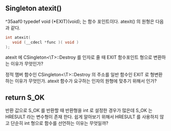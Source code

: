 ## Singleton atexit()

^35aaf0
typedef void (\*EXIT)(void); 는 함수 포인트이다.
atexit() 의 원형은 다음과 같다.
```c++
int atexit(
   void (__cdecl *func )( void )
);
```
atexit 에 CSingleton<\T>::Destroy 를 인자로 줄 때 EXIT 함수포인트 형으로 변환하는 이유가 무엇인가?

정적 맴버 함수인 CSingleton<\T>::Destroy 의 주소를 일반 함수인 EXIT 로 형변환 하는 이유가 무엇인가. atexit 함수가 요구하는 인자의 원형에 맞추기 위해서 인가?

## return S_OK

반환 값으로 S_OK 를 반환할 때 반환형을 int 로 설정한 경우가 많은데 S_OK 는 HRESULT 라는 변수형이 존재 한다. 쉽게 알아보기 위해서 HRESULT 를 사용하지 않고 단순히 int 형으로 함수를 선언하는 이유는 무엇일까?

